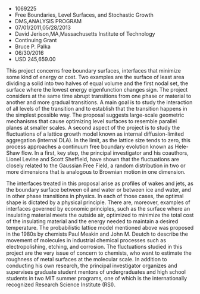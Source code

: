 
* 1069225
* Free Boundaries, Level Surfaces, and Stochastic Growth
* DMS,ANALYSIS PROGRAM
* 07/01/2011,05/28/2013
* David Jerison,MA,Massachusetts Institute of Technology
* Continuing Grant
* Bruce P. Palka
* 06/30/2016
* USD 245,659.00

This project concerns free boundary surfaces, interfaces that minimize some kind
of energy or cost. Two examples are the surface of least area dividing a solid
into two halves of equal volume and the first nodal set, the surface where the
lowest energy eigenfunction changes sign. The project considers at the same time
abrupt transitions from one phase or material to another and more gradual
transitions. A main goal is to study the interaction of all levels of the
transition and to establish that the transition happens in the simplest possible
way. The proposal suggests large-scale geometric mechanisms that cause
optimizing level surfaces to resemble parallel planes at smaller scales. A
second aspect of the project is to study the fluctuations of a lattice growth
model known as internal diffusion-limited aggregation (internal DLA). In the
limit, as the lattice size tends to zero, this process approaches a continuum
free boundary evolution known as Hele-Shaw flow. In a first, key step, the
principal investigator and his coauthors, Lionel Levine and Scott Sheffield,
have shown that the fluctuations are closely related to the Gaussian Free Field,
a random distribution in two or more dimensions that is analogous to Brownian
motion in one dimension.

The interfaces treated in this proposal arise as profiles of wakes and jets, as
the boundary surface between oil and water or between ice and water, and in
other phase transitions in physics. In each of those cases, the optimal shape is
dictated by a physical principle. There are, moreover, examples of interfaces
governed by economic principles, such as the surface where an insulating
material meets the outside air, optimized to minimize the total cost of the
insulating material and the energy needed to maintain a desired temperature. The
probabilistic lattice model mentioned above was proposed in the 1980s by
chemists Paul Meakin and John M. Deutch to describe the movement of molecules in
industrial chemical processes such as electropolishing, etching, and corrosion.
The fluctuations studied in this project are the very issue of concern to
chemists, who want to estimate the roughness of metal surfaces at the molecular
scale. In addition to conducting his own research, the principal investigator
organizes and supervises graduate student mentors of undergraduates and high
school students in two MIT summer programs, one of which is the internationally
recognized Research Science Institute (RSI).
